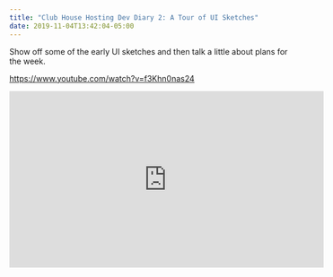 ```yaml
---
title: "Club House Hosting Dev Diary 2: A Tour of UI Sketches"
date: 2019-11-04T13:42:04-05:00
---
```


Show off some of the early UI sketches and then talk a little about plans for the week.

<https://www.youtube.com/watch?v=f3Khn0nas24>

<iframe width="560" height="315" src="https://www.youtube.com/embed/f3Khn0nas24" frameborder="0" allow="accelerometer; autoplay; encrypted-media; gyroscope; picture-in-picture" allowfullscreen></iframe>